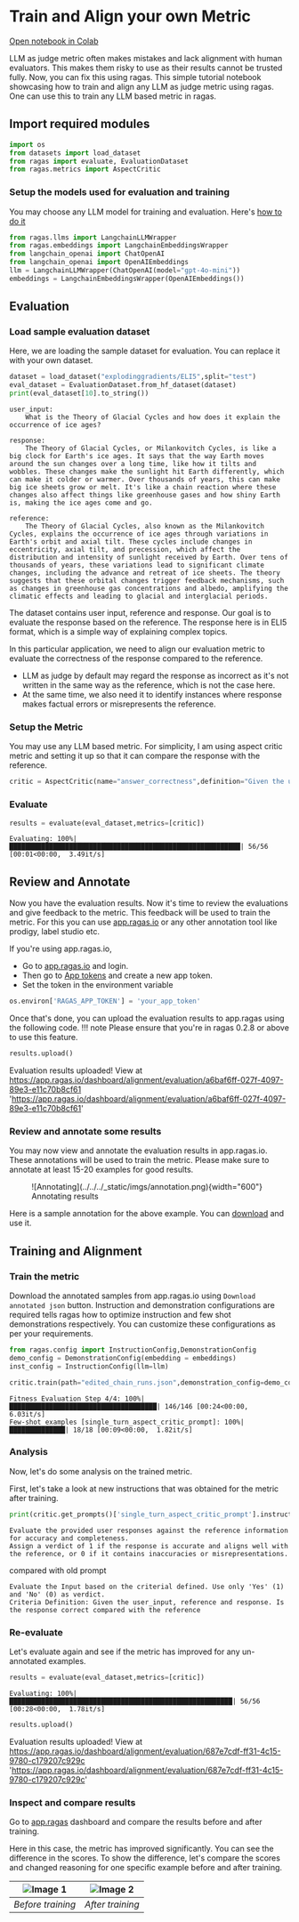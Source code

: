 # Train and Align your own Metric

[Open notebook in Colab](https://colab.research.google.com/drive/16RIHEAJ0Ded3RuPoMq5498vBuhvPIruv?usp=sharing)

LLM as judge metric often makes mistakes and lack alignment with human evaluators. This makes them risky to use as their results cannot be trusted fully. Now, you can fix this using ragas. This simple tutorial notebook showcasing how to train and align any LLM as judge metric using ragas. One can use this to train any LLM based metric in ragas.


## Import required modules


```python
import os
from datasets import load_dataset
from ragas import evaluate, EvaluationDataset
from ragas.metrics import AspectCritic

```

### Setup the models used for evaluation and training
You may choose any LLM model for training and evaluation. Here's [how to do it](../customize_models.md)


```python
from ragas.llms import LangchainLLMWrapper
from ragas.embeddings import LangchainEmbeddingsWrapper
from langchain_openai import ChatOpenAI
from langchain_openai import OpenAIEmbeddings
llm = LangchainLLMWrapper(ChatOpenAI(model="gpt-4o-mini"))
embeddings = LangchainEmbeddingsWrapper(OpenAIEmbeddings())
```

## Evaluation

### Load sample evaluation dataset
Here, we are loading the sample dataset for evaluation. You can replace it with your own dataset.


```python
dataset = load_dataset("explodinggradients/ELI5",split="test")
eval_dataset = EvaluationDataset.from_hf_dataset(dataset)
print(eval_dataset[10].to_string())
```


```
user_input:
	What is the Theory of Glacial Cycles and how does it explain the occurrence of ice ages?

response:
	The Theory of Glacial Cycles, or Milankovitch Cycles, is like a big clock for Earth's ice ages. It says that the way Earth moves around the sun changes over a long time, like how it tilts and wobbles. These changes make the sunlight hit Earth differently, which can make it colder or warmer. Over thousands of years, this can make big ice sheets grow or melt. It's like a chain reaction where these changes also affect things like greenhouse gases and how shiny Earth is, making the ice ages come and go.

reference:
	The Theory of Glacial Cycles, also known as the Milankovitch Cycles, explains the occurrence of ice ages through variations in Earth's orbit and axial tilt. These cycles include changes in eccentricity, axial tilt, and precession, which affect the distribution and intensity of sunlight received by Earth. Over tens of thousands of years, these variations lead to significant climate changes, including the advance and retreat of ice sheets. The theory suggests that these orbital changes trigger feedback mechanisms, such as changes in greenhouse gas concentrations and albedo, amplifying the climatic effects and leading to glacial and interglacial periods.
```


The dataset contains user input, reference and response. Our goal is to evaluate the response based on the reference. The response here is in ELI5 format, which is a simple way of explaining complex topics.

In this particular application, we need to align our evaluation metric to evaluate the correctness of the response compared to the reference.

- LLM as judge by default may regard the response as incorrect as it's not written in the same way as the reference, which is not the case here.
- At the same time, we also need it to identify instances where response makes factual errors or misrepresents the reference.


### Setup the Metric
You may use any LLM based metric. For simplicity, I am using aspect critic metric and setting it up so that it can compare the response with the reference.


```python
critic = AspectCritic(name="answer_correctness",definition="Given the user_input, reference and response. Is the response correct compared with the reference",llm=llm)

```

### Evaluate


```python
results = evaluate(eval_dataset,metrics=[critic])

```

    Evaluating: 100%|██████████████████████████████████████████████████████████| 56/56 [00:01<00:00,  3.49it/s]



## Review and Annotate

Now you have the evaluation results. Now it's time to review the evaluations and give feedback to the metric. This feedback will be used to train the metric. For this you can use [app.ragas.io](https://app.ragas.io) or any other annotation tool like prodigy, label studio etc.

If you're using app.ragas.io,

- Go to [app.ragas.io](https://app.ragas.io) and login.
- Then go to [App tokens](https://app.ragas.io/dashboard/settings/app-tokens) and create a new app token.
- Set the token in the environment variable

```python
os.environ['RAGAS_APP_TOKEN'] = 'your_app_token'
```

Once that's done, you can upload the evaluation results to app.ragas using the following code.
!!! note
    Please ensure that you're in ragas 0.2.8 or above to use this feature.

```python
results.upload()
```

Evaluation results uploaded! View at https://app.ragas.io/dashboard/alignment/evaluation/a6baf6ff-027f-4097-89e3-e11c70b8cf61
'https://app.ragas.io/dashboard/alignment/evaluation/a6baf6ff-027f-4097-89e3-e11c70b8cf61'



### Review and annotate some results
You may now view and annotate the evaluation results in app.ragas.io. These annotations will be used to train the metric. Please make sure to annotate at least 15-20 examples for good results.

<figure markdown="span">
  ![Annotating](../../../_static/imgs/annotation.png){width="600"}
  <figcaption>Annotating results</figcaption>
</figure>

Here is a sample annotation for the above example. You can [download](../../../_static/edited_chain_runs.json) and use it.

## Training and Alignment

### Train the metric
Download the annotated samples from app.ragas.io using `Download annotated json` button.
Instruction and demonstration configurations are required tells ragas how to optimize instruction and few shot demonstrations respectively. You can customize these configurations as per your requirements.

```python
from ragas.config import InstructionConfig,DemonstrationConfig
demo_config = DemonstrationConfig(embedding = embeddings)
inst_config = InstructionConfig(llm=llm)
```


```python
critic.train(path="edited_chain_runs.json",demonstration_config=demo_config,instruction_config=inst_config)
```

    Fitness Evaluation Step 4/4: 100%|█████████████████████████████████████| 146/146 [00:24<00:00,  6.03it/s]
    Few-shot examples [single_turn_aspect_critic_prompt]: 100%|██████████████| 18/18 [00:09<00:00,  1.82it/s]


### Analysis
Now, let's do some analysis on the trained metric.

First, let's take a look at new instructions that was obtained for the metric after training.


```python
print(critic.get_prompts()['single_turn_aspect_critic_prompt'].instruction)
```

```
Evaluate the provided user responses against the reference information for accuracy and completeness.
Assign a verdict of 1 if the response is accurate and aligns well with the reference, or 0 if it contains inaccuracies or misrepresentations.
```

compared with old prompt
```
Evaluate the Input based on the criterial defined. Use only 'Yes' (1) and 'No' (0) as verdict.
Criteria Definition: Given the user_input, reference and response. Is the response correct compared with the reference
```


### Re-evaluate
Let's evaluate again and see if the metric has improved for any un-annotated examples.


```python
results = evaluate(eval_dataset,metrics=[critic])

```

    Evaluating: 100%|████████████████████████████████████████████████████████| 56/56 [00:28<00:00,  1.78it/s]



```python
results.upload()
```

Evaluation results uploaded! View at https://app.ragas.io/dashboard/alignment/evaluation/687e7cdf-ff31-4c15-9780-c179207c929c
'https://app.ragas.io/dashboard/alignment/evaluation/687e7cdf-ff31-4c15-9780-c179207c929c'

### Inspect and compare results

Go to [app.ragas](https://app.ragas.io/dashboard) dashboard and compare the results before and after training.

Here in this case, the metric has improved significantly. You can see the difference in the scores. To show the difference, let's compare the scores and changed reasoning for one specific example before and after training.

| ![Image 1](../../../_static/imgs/before_training.png) | ![Image 2](../../../_static/imgs/after_training.png) |
|:-------------------------------:|:-------------------------------:|
| *Before training*           | *After training*           |